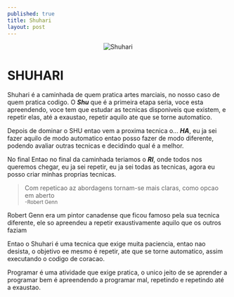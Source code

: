 ```yaml
---
published: true
title: Shuhari
layout: post
---
```

<center>
<img src="http://www.bigvisible.com/wp-content/uploads/2012/10/ShuHaRi.png" title="Shuhari" alt="Shuhari">
</center>

SHUHARI
===

Shuhari é a caminhada de quem pratica artes marciais, no nosso caso de quem pratica codigo.
O ***Shu*** que é a primeira etapa seria, voce esta apreendendo, voce tem que estudar as tecnicas disponiveis que existem, e repetir elas, até a exaustao, repetir aquilo ate que se torne automatico.

Depois de dominar o SHU entao vem a proxima tecnica o...
***HA***, eu ja sei fazer aquilo de modo automatico entao posso fazer de modo diferente, podendo avaliar outras tecnicas e decidindo qual é a melhor.

No final Entao no final da caminhada teriamos o ***RI***, onde todos nos queremos chegar, eu ja sei repetir, eu ja sei todas as tecnicas, agora eu posso criar minhas proprias tecnicas.

>Com repeticao az abordagens tornam-se mais claras, como opcao em aberto<br>
<small>-Robert Genn</small>

Robert Genn era um pintor canadense que ficou famoso pela sua tecnica diferente, ele so apreendeu a repetir exaustivamente aquilo que os outros faziam

Entao o Shuhari é uma tecnica que exige muita paciencia, entao nao desista, o objetivo ee mesmo é repetir, ate que se torne automatico, assim executando o codigo de coracao.

Programar é uma atividade que exige pratica, o unico jeito de se aprender a programar bem é apreendendo a programar mal, repetindo e repetindo até a exaustao.



<!-- ![Até mais](https://pbs.twimg.com/media/B6tJt_SIMAAQ7MZ.jpg:small  "Ate mais e obrigado pelos peixes") -->
